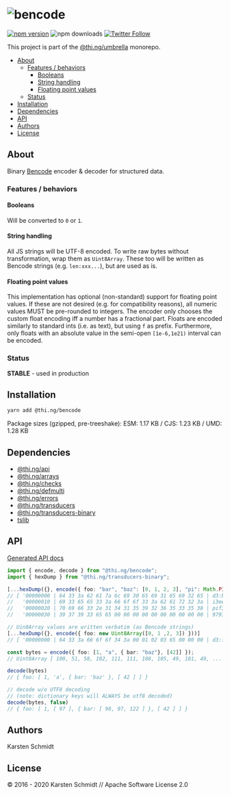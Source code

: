 <!-- This file is generated - DO NOT EDIT! -->

# ![bencode](https://media.thi.ng/umbrella/banners/thing-bencode.svg?a2e48208)

[![npm version](https://img.shields.io/npm/v/@thi.ng/bencode.svg)](https://www.npmjs.com/package/@thi.ng/bencode)
![npm downloads](https://img.shields.io/npm/dm/@thi.ng/bencode.svg)
[![Twitter Follow](https://img.shields.io/twitter/follow/thing_umbrella.svg?style=flat-square&label=twitter)](https://twitter.com/thing_umbrella)

This project is part of the
[@thi.ng/umbrella](https://github.com/thi-ng/umbrella/) monorepo.

- [About](#about)
  - [Features / behaviors](#features---behaviors)
    - [Booleans](#booleans)
    - [String handling](#string-handling)
    - [Floating point values](#floating-point-values)
  - [Status](#status)
- [Installation](#installation)
- [Dependencies](#dependencies)
- [API](#api)
- [Authors](#authors)
- [License](#license)

## About

Binary [Bencode](https://en.wikipedia.org/wiki/Bencode) encoder &
decoder for structured data.

### Features / behaviors

#### Booleans

Will be converted to `0` or `1`.

#### String handling

All JS strings will be UTF-8 encoded. To write raw bytes without
transformation, wrap them as `Uint8Array`. These too will be written as
Bencode strings (e.g. `len:xxx...`), but are used as is.

#### Floating point values

This implementation has optional (non-standard) support for floating
point values. If these are not desired (e.g. for compatibility reasons),
all numeric values MUST be pre-rounded to integers. The encoder only
chooses the custom float encoding iff a number has a fractional part.
Floats are encoded similarly to standard ints (i.e. as text), but using
`f` as prefix. Furthermore, only floats with an absolute value in the
semi-open `[1e-6,1e21)` interval can be encoded.

### Status

**STABLE** - used in production

## Installation

```bash
yarn add @thi.ng/bencode
```

Package sizes (gzipped, pre-treeshake): ESM: 1.17 KB / CJS: 1.23 KB / UMD: 1.28 KB

## Dependencies

- [@thi.ng/api](https://github.com/thi-ng/umbrella/tree/develop/packages/api)
- [@thi.ng/arrays](https://github.com/thi-ng/umbrella/tree/develop/packages/arrays)
- [@thi.ng/checks](https://github.com/thi-ng/umbrella/tree/develop/packages/checks)
- [@thi.ng/defmulti](https://github.com/thi-ng/umbrella/tree/develop/packages/defmulti)
- [@thi.ng/errors](https://github.com/thi-ng/umbrella/tree/develop/packages/errors)
- [@thi.ng/transducers](https://github.com/thi-ng/umbrella/tree/develop/packages/transducers)
- [@thi.ng/transducers-binary](https://github.com/thi-ng/umbrella/tree/develop/packages/transducers-binary)
- [tslib](https://github.com/thi-ng/umbrella/tree/develop/packages/undefined)

## API

[Generated API docs](https://docs.thi.ng/umbrella/bencode/)

```ts
import { encode, decode } from "@thi.ng/bencode";
import { hexDump } from "@thi.ng/transducers-binary";

[...hexDump({}, encode({ foo: "bar", "baz": [0, 1, 2, 3], "pi": Math.PI }))]
// [ '00000000 | 64 33 3a 62 61 7a 6c 69 30 65 69 31 65 69 32 65 | d3:bazli0ei1ei2e',
//   '00000010 | 69 33 65 65 33 3a 66 6f 6f 33 3a 62 61 72 32 3a | i3ee3:foo3:bar2:',
//   '00000020 | 70 69 66 33 2e 31 34 31 35 39 32 36 35 33 35 38 | pif3.14159265358',
//   '00000030 | 39 37 39 33 65 65 00 00 00 00 00 00 00 00 00 00 | 9793ee..........' ]

// Uin8Array values are written verbatim (as Bencode strings)
[...hexDump({}, encode({ foo: new Uint8Array([0, 1 ,2, 3]) }))]
// [ '00000000 | 64 33 3a 66 6f 6f 34 3a 00 01 02 03 65 00 00 00 | d3:foo4:....e...' ]

const bytes = encode({ foo: [1, "a", { bar: "baz"}, [42]] });
// Uint8Array [ 100, 51, 58, 102, 111, 111, 108, 105, 49, 101, 49, ... ]

decode(bytes)
// { foo: [ 1, 'a', { bar: 'baz' }, [ 42 ] ] }

// decode w/o UTF8 decoding
// (note: dictionary keys will ALWAYS be utf8 decoded)
decode(bytes, false)
// { foo: [ 1, [ 97 ], { bar: [ 98, 97, 122 ] }, [ 42 ] ] }
```

## Authors

Karsten Schmidt

## License

&copy; 2016 - 2020 Karsten Schmidt // Apache Software License 2.0
